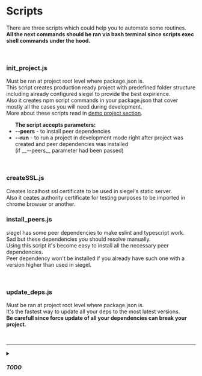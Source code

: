 <h1>Scripts</h1>

<p>
    There are three scripts which could help you to automate some routines.<br/>
    <b>All the next commands should be ran via bash terminal since scripts exec shell commands under the hood.</b>
</p>


<br />
<h3>init_project.js</h3>

<p>
    Must be ran at project root level where package.json is.<br/>
    This script creates production ready project with predefined folder structure including already configured siegel to provide the best expirience.<br />
    Also it creates npm script commands in your package.json that cover mostly all the cases you will need during development.<br />
    More about these scripts read in <a href='https://github.com/CyberCookie/siegel/tree/master/demo_app'>demo project section</a>.
</p>

<ul>
    <b>The script accepts parameters:</b>
    <li>
        <b>--peers</b> - to install peer dependencies
    </li>
    <li>
        <b>--run</b> - to run a project in development mode right after project was created and peer dependencies was installed<br />
        (if __--peers__ parameter had been passed)
    </li>
</ul>


<br />
<h3>createSSL.js</h3>
Creates localhost ssl certificate to be used in siegel's static server.<br />
Also it ceates authority certificate for testing purposes to be imported in chrome browser or another.


<br />
<h3>install_peers.js</h3>
<p>
    siegel has some peer dependencies to make eslint and typescript work.<br />
    Sad but these dependencies you should resolve manually.<br />
    Using this script it's become easy to install all the necessary peer dependencies.<br/>
    Peer dependency won't be installed if you already have such one with a version higher than used in siegel.
</p>


<br />
<h3>update_deps.js</h3>
<p>
    Must be ran at project root level where package.json is.<br/>
    It's the fastest way to update all your deps to the most latest versions.<br />
    <b>Be carefull since force update of all your dependencies can break your project.</b>
</p>

<br /><hr />
<details>
    <summary><h5>TODO</h5></summary>
    <ul>
        <li>Single command with subcommands</li>
        <li>Move to .bin</li>
        <li>Replace bash commands with node solutions</li>
    </ul>
</details>